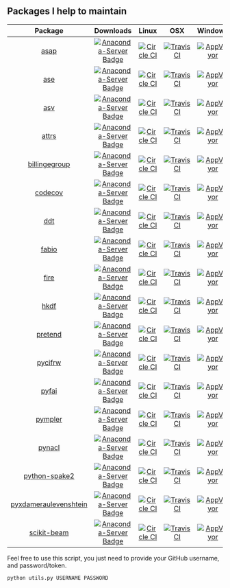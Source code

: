 ## Packages I help to maintain
| Package | Downloads | Linux | OSX | Windows |
|:---------:|:--------:|:---------:|:--------:|:---------:|
|[asap](https://github.com/conda-forge/asap-feedstock) | [![Anaconda-Server Badge](https://anaconda.org/conda-forge/asap/badges/downloads.svg)](https://anaconda.org/conda-forge/asap) | [![Circle CI](https://circleci.com/gh/conda-forge/asap-feedstock.svg?style=shield)](https://circleci.com/gh/conda-forge/asap-feedstock) | [![TravisCI](https://travis-ci.org/conda-forge/asap-feedstock.svg?branch=master)](https://travis-ci.org/conda-forge/asap-feedstock) | [![AppVeyor](https://ci.appveyor.com/api/projects/status/github/conda-forge/asap-feedstock?svg=True)](https://ci.appveyor.com/project/conda-forge/asap-feedstock/branch/master) |
|[ase](https://github.com/conda-forge/ase-feedstock) | [![Anaconda-Server Badge](https://anaconda.org/conda-forge/ase/badges/downloads.svg)](https://anaconda.org/conda-forge/ase) | [![Circle CI](https://circleci.com/gh/conda-forge/ase-feedstock.svg?style=shield)](https://circleci.com/gh/conda-forge/ase-feedstock) | [![TravisCI](https://travis-ci.org/conda-forge/ase-feedstock.svg?branch=master)](https://travis-ci.org/conda-forge/ase-feedstock) | [![AppVeyor](https://ci.appveyor.com/api/projects/status/github/conda-forge/ase-feedstock?svg=True)](https://ci.appveyor.com/project/conda-forge/ase-feedstock/branch/master) |
|[asv](https://github.com/conda-forge/asv-feedstock) | [![Anaconda-Server Badge](https://anaconda.org/conda-forge/asv/badges/downloads.svg)](https://anaconda.org/conda-forge/asv) | [![Circle CI](https://circleci.com/gh/conda-forge/asv-feedstock.svg?style=shield)](https://circleci.com/gh/conda-forge/asv-feedstock) | [![TravisCI](https://travis-ci.org/conda-forge/asv-feedstock.svg?branch=master)](https://travis-ci.org/conda-forge/asv-feedstock) | [![AppVeyor](https://ci.appveyor.com/api/projects/status/github/conda-forge/asv-feedstock?svg=True)](https://ci.appveyor.com/project/conda-forge/asv-feedstock/branch/master) |
|[attrs](https://github.com/conda-forge/attrs-feedstock) | [![Anaconda-Server Badge](https://anaconda.org/conda-forge/attrs/badges/downloads.svg)](https://anaconda.org/conda-forge/attrs) | [![Circle CI](https://circleci.com/gh/conda-forge/attrs-feedstock.svg?style=shield)](https://circleci.com/gh/conda-forge/attrs-feedstock) | [![TravisCI](https://travis-ci.org/conda-forge/attrs-feedstock.svg?branch=master)](https://travis-ci.org/conda-forge/attrs-feedstock) | [![AppVeyor](https://ci.appveyor.com/api/projects/status/github/conda-forge/attrs-feedstock?svg=True)](https://ci.appveyor.com/project/conda-forge/attrs-feedstock/branch/master) |
|[billingegroup](https://github.com/conda-forge/billingegroup-feedstock) | [![Anaconda-Server Badge](https://anaconda.org/conda-forge/billingegroup/badges/downloads.svg)](https://anaconda.org/conda-forge/billingegroup) | [![Circle CI](https://circleci.com/gh/conda-forge/billingegroup-feedstock.svg?style=shield)](https://circleci.com/gh/conda-forge/billingegroup-feedstock) | [![TravisCI](https://travis-ci.org/conda-forge/billingegroup-feedstock.svg?branch=master)](https://travis-ci.org/conda-forge/billingegroup-feedstock) | [![AppVeyor](https://ci.appveyor.com/api/projects/status/github/conda-forge/billingegroup-feedstock?svg=True)](https://ci.appveyor.com/project/conda-forge/billingegroup-feedstock/branch/master) |
|[codecov](https://github.com/conda-forge/codecov-feedstock) | [![Anaconda-Server Badge](https://anaconda.org/conda-forge/codecov/badges/downloads.svg)](https://anaconda.org/conda-forge/codecov) | [![Circle CI](https://circleci.com/gh/conda-forge/codecov-feedstock.svg?style=shield)](https://circleci.com/gh/conda-forge/codecov-feedstock) | [![TravisCI](https://travis-ci.org/conda-forge/codecov-feedstock.svg?branch=master)](https://travis-ci.org/conda-forge/codecov-feedstock) | [![AppVeyor](https://ci.appveyor.com/api/projects/status/github/conda-forge/codecov-feedstock?svg=True)](https://ci.appveyor.com/project/conda-forge/codecov-feedstock/branch/master) |
|[ddt](https://github.com/conda-forge/ddt-feedstock) | [![Anaconda-Server Badge](https://anaconda.org/conda-forge/ddt/badges/downloads.svg)](https://anaconda.org/conda-forge/ddt) | [![Circle CI](https://circleci.com/gh/conda-forge/ddt-feedstock.svg?style=shield)](https://circleci.com/gh/conda-forge/ddt-feedstock) | [![TravisCI](https://travis-ci.org/conda-forge/ddt-feedstock.svg?branch=master)](https://travis-ci.org/conda-forge/ddt-feedstock) | [![AppVeyor](https://ci.appveyor.com/api/projects/status/github/conda-forge/ddt-feedstock?svg=True)](https://ci.appveyor.com/project/conda-forge/ddt-feedstock/branch/master) |
|[fabio](https://github.com/conda-forge/fabio-feedstock) | [![Anaconda-Server Badge](https://anaconda.org/conda-forge/fabio/badges/downloads.svg)](https://anaconda.org/conda-forge/fabio) | [![Circle CI](https://circleci.com/gh/conda-forge/fabio-feedstock.svg?style=shield)](https://circleci.com/gh/conda-forge/fabio-feedstock) | [![TravisCI](https://travis-ci.org/conda-forge/fabio-feedstock.svg?branch=master)](https://travis-ci.org/conda-forge/fabio-feedstock) | [![AppVeyor](https://ci.appveyor.com/api/projects/status/github/conda-forge/fabio-feedstock?svg=True)](https://ci.appveyor.com/project/conda-forge/fabio-feedstock/branch/master) |
|[fire](https://github.com/conda-forge/fire-feedstock) | [![Anaconda-Server Badge](https://anaconda.org/conda-forge/fire/badges/downloads.svg)](https://anaconda.org/conda-forge/fire) | [![Circle CI](https://circleci.com/gh/conda-forge/fire-feedstock.svg?style=shield)](https://circleci.com/gh/conda-forge/fire-feedstock) | [![TravisCI](https://travis-ci.org/conda-forge/fire-feedstock.svg?branch=master)](https://travis-ci.org/conda-forge/fire-feedstock) | [![AppVeyor](https://ci.appveyor.com/api/projects/status/github/conda-forge/fire-feedstock?svg=True)](https://ci.appveyor.com/project/conda-forge/fire-feedstock/branch/master) |
|[hkdf](https://github.com/conda-forge/hkdf-feedstock) | [![Anaconda-Server Badge](https://anaconda.org/conda-forge/hkdf/badges/downloads.svg)](https://anaconda.org/conda-forge/hkdf) | [![Circle CI](https://circleci.com/gh/conda-forge/hkdf-feedstock.svg?style=shield)](https://circleci.com/gh/conda-forge/hkdf-feedstock) | [![TravisCI](https://travis-ci.org/conda-forge/hkdf-feedstock.svg?branch=master)](https://travis-ci.org/conda-forge/hkdf-feedstock) | [![AppVeyor](https://ci.appveyor.com/api/projects/status/github/conda-forge/hkdf-feedstock?svg=True)](https://ci.appveyor.com/project/conda-forge/hkdf-feedstock/branch/master) |
|[pretend](https://github.com/conda-forge/pretend-feedstock) | [![Anaconda-Server Badge](https://anaconda.org/conda-forge/pretend/badges/downloads.svg)](https://anaconda.org/conda-forge/pretend) | [![Circle CI](https://circleci.com/gh/conda-forge/pretend-feedstock.svg?style=shield)](https://circleci.com/gh/conda-forge/pretend-feedstock) | [![TravisCI](https://travis-ci.org/conda-forge/pretend-feedstock.svg?branch=master)](https://travis-ci.org/conda-forge/pretend-feedstock) | [![AppVeyor](https://ci.appveyor.com/api/projects/status/github/conda-forge/pretend-feedstock?svg=True)](https://ci.appveyor.com/project/conda-forge/pretend-feedstock/branch/master) |
|[pycifrw](https://github.com/conda-forge/pycifrw-feedstock) | [![Anaconda-Server Badge](https://anaconda.org/conda-forge/pycifrw/badges/downloads.svg)](https://anaconda.org/conda-forge/pycifrw) | [![Circle CI](https://circleci.com/gh/conda-forge/pycifrw-feedstock.svg?style=shield)](https://circleci.com/gh/conda-forge/pycifrw-feedstock) | [![TravisCI](https://travis-ci.org/conda-forge/pycifrw-feedstock.svg?branch=master)](https://travis-ci.org/conda-forge/pycifrw-feedstock) | [![AppVeyor](https://ci.appveyor.com/api/projects/status/github/conda-forge/pycifrw-feedstock?svg=True)](https://ci.appveyor.com/project/conda-forge/pycifrw-feedstock/branch/master) |
|[pyfai](https://github.com/conda-forge/pyfai-feedstock) | [![Anaconda-Server Badge](https://anaconda.org/conda-forge/pyfai/badges/downloads.svg)](https://anaconda.org/conda-forge/pyfai) | [![Circle CI](https://circleci.com/gh/conda-forge/pyfai-feedstock.svg?style=shield)](https://circleci.com/gh/conda-forge/pyfai-feedstock) | [![TravisCI](https://travis-ci.org/conda-forge/pyfai-feedstock.svg?branch=master)](https://travis-ci.org/conda-forge/pyfai-feedstock) | [![AppVeyor](https://ci.appveyor.com/api/projects/status/github/conda-forge/pyfai-feedstock?svg=True)](https://ci.appveyor.com/project/conda-forge/pyfai-feedstock/branch/master) |
|[pympler](https://github.com/conda-forge/pympler-feedstock) | [![Anaconda-Server Badge](https://anaconda.org/conda-forge/pympler/badges/downloads.svg)](https://anaconda.org/conda-forge/pympler) | [![Circle CI](https://circleci.com/gh/conda-forge/pympler-feedstock.svg?style=shield)](https://circleci.com/gh/conda-forge/pympler-feedstock) | [![TravisCI](https://travis-ci.org/conda-forge/pympler-feedstock.svg?branch=master)](https://travis-ci.org/conda-forge/pympler-feedstock) | [![AppVeyor](https://ci.appveyor.com/api/projects/status/github/conda-forge/pympler-feedstock?svg=True)](https://ci.appveyor.com/project/conda-forge/pympler-feedstock/branch/master) |
|[pynacl](https://github.com/conda-forge/pynacl-feedstock) | [![Anaconda-Server Badge](https://anaconda.org/conda-forge/pynacl/badges/downloads.svg)](https://anaconda.org/conda-forge/pynacl) | [![Circle CI](https://circleci.com/gh/conda-forge/pynacl-feedstock.svg?style=shield)](https://circleci.com/gh/conda-forge/pynacl-feedstock) | [![TravisCI](https://travis-ci.org/conda-forge/pynacl-feedstock.svg?branch=master)](https://travis-ci.org/conda-forge/pynacl-feedstock) | [![AppVeyor](https://ci.appveyor.com/api/projects/status/github/conda-forge/pynacl-feedstock?svg=True)](https://ci.appveyor.com/project/conda-forge/pynacl-feedstock/branch/master) |
|[python-spake2](https://github.com/conda-forge/python-spake2-feedstock) | [![Anaconda-Server Badge](https://anaconda.org/conda-forge/python-spake2/badges/downloads.svg)](https://anaconda.org/conda-forge/python-spake2) | [![Circle CI](https://circleci.com/gh/conda-forge/python-spake2-feedstock.svg?style=shield)](https://circleci.com/gh/conda-forge/python-spake2-feedstock) | [![TravisCI](https://travis-ci.org/conda-forge/python-spake2-feedstock.svg?branch=master)](https://travis-ci.org/conda-forge/python-spake2-feedstock) | [![AppVeyor](https://ci.appveyor.com/api/projects/status/github/conda-forge/python-spake2-feedstock?svg=True)](https://ci.appveyor.com/project/conda-forge/python-spake2-feedstock/branch/master) |
|[pyxdameraulevenshtein](https://github.com/conda-forge/pyxdameraulevenshtein-feedstock) | [![Anaconda-Server Badge](https://anaconda.org/conda-forge/pyxdameraulevenshtein/badges/downloads.svg)](https://anaconda.org/conda-forge/pyxdameraulevenshtein) | [![Circle CI](https://circleci.com/gh/conda-forge/pyxdameraulevenshtein-feedstock.svg?style=shield)](https://circleci.com/gh/conda-forge/pyxdameraulevenshtein-feedstock) | [![TravisCI](https://travis-ci.org/conda-forge/pyxdameraulevenshtein-feedstock.svg?branch=master)](https://travis-ci.org/conda-forge/pyxdameraulevenshtein-feedstock) | [![AppVeyor](https://ci.appveyor.com/api/projects/status/github/conda-forge/pyxdameraulevenshtein-feedstock?svg=True)](https://ci.appveyor.com/project/conda-forge/pyxdameraulevenshtein-feedstock/branch/master) |
|[scikit-beam](https://github.com/conda-forge/scikit-beam-feedstock) | [![Anaconda-Server Badge](https://anaconda.org/conda-forge/scikit-beam/badges/downloads.svg)](https://anaconda.org/conda-forge/scikit-beam) | [![Circle CI](https://circleci.com/gh/conda-forge/scikit-beam-feedstock.svg?style=shield)](https://circleci.com/gh/conda-forge/scikit-beam-feedstock) | [![TravisCI](https://travis-ci.org/conda-forge/scikit-beam-feedstock.svg?branch=master)](https://travis-ci.org/conda-forge/scikit-beam-feedstock) | [![AppVeyor](https://ci.appveyor.com/api/projects/status/github/conda-forge/scikit-beam-feedstock?svg=True)](https://ci.appveyor.com/project/conda-forge/scikit-beam-feedstock/branch/master) |


Feel free to use this script, you just need to provide your GitHub username, 
and password/token.

`python utils.py USERNAME PASSWORD`